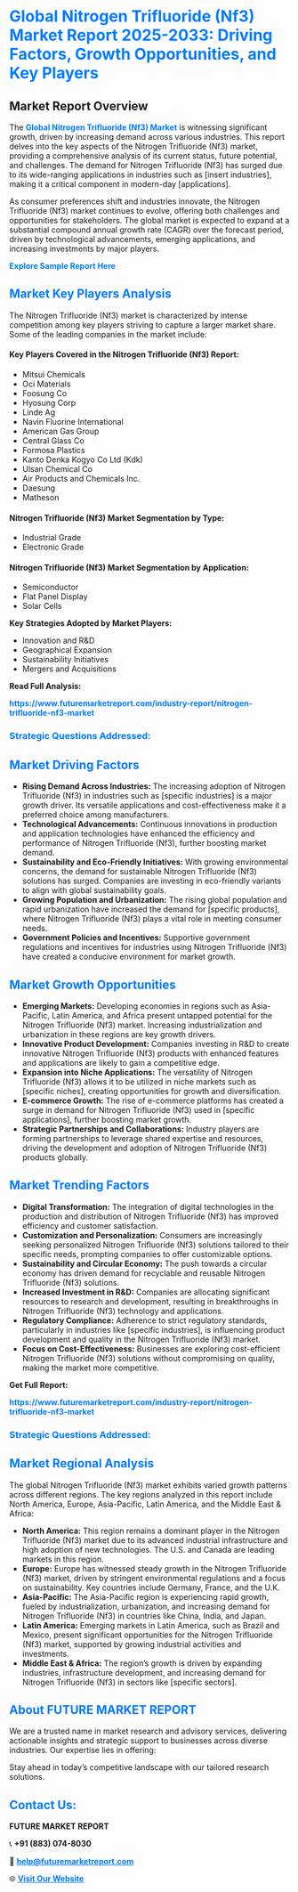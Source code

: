 <h1 style="color: #007BFF;">Global Nitrogen Trifluoride (Nf3) Market Report 2025-2033: Driving Factors, Growth Opportunities, and Key Players</h1>

<section id="overview">
<h2>Market Report Overview</h2>
<p>The <a href="https://www.futuremarketreport.com/industry-report/nitrogen-trifluoride-nf3-market" style="color: #007BFF; text-decoration: none;"><strong>Global Nitrogen Trifluoride (Nf3) Market</strong></a> is witnessing significant growth, driven by increasing demand across various industries. This report delves into the key aspects of the Nitrogen Trifluoride (Nf3) market, providing a comprehensive analysis of its current status, future potential, and challenges. The demand for Nitrogen Trifluoride (Nf3) has surged due to its wide-ranging applications in industries such as [insert industries], making it a critical component in modern-day [applications].</p>
<p>As consumer preferences shift and industries innovate, the Nitrogen Trifluoride (Nf3) market continues to evolve, offering both challenges and opportunities for stakeholders. The global market is expected to expand at a substantial compound annual growth rate (CAGR) over the forecast period, driven by technological advancements, emerging applications, and increasing investments by major players.</p>
</section>

<section id="overview">
<p><a href="https://www.futuremarketreport.com/request-sample/reportId=29760" style="color: #007BFF; text-decoration: none;"><strong>Explore Sample Report Here</strong></a></p>
</section>

<section id="key-players">
<h2 style="color: #007BFF;">Market Key Players Analysis</h2>
<p>The Nitrogen Trifluoride (Nf3) market is characterized by intense competition among key players striving to capture a larger market share. Some of the leading companies in the market include:</p>
<h4>Key Players Covered in the Nitrogen Trifluoride (Nf3) Report:</h4>
<ul><li>Mitsui Chemicals</li><li>Oci Materials</li><li>Foosung Co</li><li>Hyosung Corp</li><li>Linde Ag</li><li>Navin Fluorine International</li><li>American Gas Group</li><li>Central Glass Co</li><li>Formosa Plastics</li><li>Kanto Denka Kogyo Co Ltd (Kdk)</li><li>Ulsan Chemical Co</li><li>Air Products and Chemicals Inc.</li><li>Daesung</li><li>Matheson</li></ul>
<h4>Nitrogen Trifluoride (Nf3) Market Segmentation by Type:</h4>
<ul><li>Industrial Grade</li><li>Electronic Grade</li></ul>

<h4>Nitrogen Trifluoride (Nf3) Market Segmentation by Application:</h4>
<ul><li>Semiconductor</li><li>Flat Panel Display</li><li>Solar Cells</li></ul>
<p><strong>Key Strategies Adopted by Market Players:</strong></p>
<ul>
<li>Innovation and R&D</li>
<li>Geographical Expansion</li>
<li>Sustainability Initiatives</li>
<li>Mergers and Acquisitions</li>
</ul>
</section>

<section>
<p><strong>Read Full Analysis: </strong></p><a href="https://www.futuremarketreport.com/industry-report/nitrogen-trifluoride-nf3-market" style="color: #007BFF; text-decoration: none;"><strong>https://www.futuremarketreport.com/industry-report/nitrogen-trifluoride-nf3-market</strong></a>
<h3 style="color: #007BFF;">Strategic Questions Addressed:</h3>
</section>

<section id="driving-factors">
<h2 style="color: #007BFF;">Market Driving Factors</h2>
<ul>
<li><strong>Rising Demand Across Industries:</strong> The increasing adoption of Nitrogen Trifluoride (Nf3) in industries such as [specific industries] is a major growth driver. Its versatile applications and cost-effectiveness make it a preferred choice among manufacturers.</li>
<li><strong>Technological Advancements:</strong> Continuous innovations in production and application technologies have enhanced the efficiency and performance of Nitrogen Trifluoride (Nf3), further boosting market demand.</li>
<li><strong>Sustainability and Eco-Friendly Initiatives:</strong> With growing environmental concerns, the demand for sustainable Nitrogen Trifluoride (Nf3) solutions has surged. Companies are investing in eco-friendly variants to align with global sustainability goals.</li>
<li><strong>Growing Population and Urbanization:</strong> The rising global population and rapid urbanization have increased the demand for [specific products], where Nitrogen Trifluoride (Nf3) plays a vital role in meeting consumer needs.</li>
<li><strong>Government Policies and Incentives:</strong> Supportive government regulations and incentives for industries using Nitrogen Trifluoride (Nf3) have created a conducive environment for market growth.</li>
</ul>
</section>

<section id="growth-opportunities">
<h2 style="color: #007BFF;">Market Growth Opportunities</h2>
<ul>
<li><strong>Emerging Markets:</strong> Developing economies in regions such as Asia-Pacific, Latin America, and Africa present untapped potential for the Nitrogen Trifluoride (Nf3) market. Increasing industrialization and urbanization in these regions are key growth drivers.</li>
<li><strong>Innovative Product Development:</strong> Companies investing in R&D to create innovative Nitrogen Trifluoride (Nf3) products with enhanced features and applications are likely to gain a competitive edge.</li>
<li><strong>Expansion into Niche Applications:</strong> The versatility of Nitrogen Trifluoride (Nf3) allows it to be utilized in niche markets such as [specific niches], creating opportunities for growth and diversification.</li>
<li><strong>E-commerce Growth:</strong> The rise of e-commerce platforms has created a surge in demand for Nitrogen Trifluoride (Nf3) used in [specific applications], further boosting market growth.</li>
<li><strong>Strategic Partnerships and Collaborations:</strong> Industry players are forming partnerships to leverage shared expertise and resources, driving the development and adoption of Nitrogen Trifluoride (Nf3) products globally.</li>
</ul>
</section>

<section id="trending-factors">
<h2 style="color: #007BFF;">Market Trending Factors</h2>
<ul>
<li><strong>Digital Transformation:</strong> The integration of digital technologies in the production and distribution of Nitrogen Trifluoride (Nf3) has improved efficiency and customer satisfaction.</li>
<li><strong>Customization and Personalization:</strong> Consumers are increasingly seeking personalized Nitrogen Trifluoride (Nf3) solutions tailored to their specific needs, prompting companies to offer customizable options.</li>
<li><strong>Sustainability and Circular Economy:</strong> The push towards a circular economy has driven demand for recyclable and reusable Nitrogen Trifluoride (Nf3) solutions.</li>
<li><strong>Increased Investment in R&D:</strong> Companies are allocating significant resources to research and development, resulting in breakthroughs in Nitrogen Trifluoride (Nf3) technology and applications.</li>
<li><strong>Regulatory Compliance:</strong> Adherence to strict regulatory standards, particularly in industries like [specific industries], is influencing product development and quality in the Nitrogen Trifluoride (Nf3) market.</li>
<li><strong>Focus on Cost-Effectiveness:</strong> Businesses are exploring cost-efficient Nitrogen Trifluoride (Nf3) solutions without compromising on quality, making the market more competitive.</li>
</ul>
</section>

<section>
<p><strong>Get Full Report: </strong></p><a href="https://www.futuremarketreport.com/industry-report/nitrogen-trifluoride-nf3-market" style="color: #007BFF; text-decoration: none;"><strong>https://www.futuremarketreport.com/industry-report/nitrogen-trifluoride-nf3-market</strong></a>
<h3 style="color: #007BFF;">Strategic Questions Addressed:</h3>
</section>


<section id="regional-analysis">
<h2 style="color: #007BFF;">Market Regional Analysis</h2>
<p>The global Nitrogen Trifluoride (Nf3) market exhibits varied growth patterns across different regions. The key regions analyzed in this report include North America, Europe, Asia-Pacific, Latin America, and the Middle East & Africa:</p>
<ul>
<li><strong>North America:</strong> This region remains a dominant player in the Nitrogen Trifluoride (Nf3) market due to its advanced industrial infrastructure and high adoption of new technologies. The U.S. and Canada are leading markets in this region.</li>
<li><strong>Europe:</strong> Europe has witnessed steady growth in the Nitrogen Trifluoride (Nf3) market, driven by stringent environmental regulations and a focus on sustainability. Key countries include Germany, France, and the U.K.</li>
<li><strong>Asia-Pacific:</strong> The Asia-Pacific region is experiencing rapid growth, fueled by industrialization, urbanization, and increasing demand for Nitrogen Trifluoride (Nf3) in countries like China, India, and Japan.</li>
<li><strong>Latin America:</strong> Emerging markets in Latin America, such as Brazil and Mexico, present significant opportunities for the Nitrogen Trifluoride (Nf3) market, supported by growing industrial activities and investments.</li>
<li><strong>Middle East & Africa:</strong> The region’s growth is driven by expanding industries, infrastructure development, and increasing demand for Nitrogen Trifluoride (Nf3) in sectors like [specific sectors].</li>
</ul>
</section>

<footer>
<h2 style="color: #007BFF;">About FUTURE MARKET REPORT</h2>
<p>We are a trusted name in market research and advisory services, delivering actionable insights and strategic support to businesses across diverse industries. Our expertise lies in offering:</p>

<p>Stay ahead in today’s competitive landscape with our tailored research solutions.</p>

<h2 style="color: #007BFF;">Contact Us:</h2>
<p><strong>FUTURE MARKET REPORT</strong></p>
<p>📞 <strong>+91 (883) 074-8030</strong></p>
<p>📧 <strong><a href="mailto:help@futuremarketreport.com" style="color: #007BFF;">help@futuremarketreport.com</a></strong></p>
<p>🌐 <strong><a href="https://www.futuremarketreport.com/" style="color: #007BFF;">Visit Our Website</a></strong></p>
</footer>